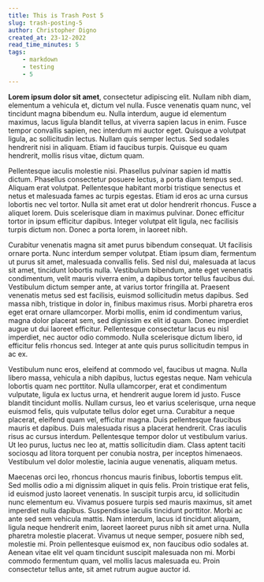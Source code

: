 ```yaml
---
title: This is Trash Post 5
slug: trash-posting-5
author: Christopher Digno
created_at: 23-12-2022
read_time_minutes: 5
tags:
    - markdown
    - testing
    - 5
---
```



**Lorem ipsum dolor sit amet**, consectetur adipiscing elit. Nullam nibh diam, elementum a vehicula et, dictum vel nulla. Fusce venenatis quam nunc, vel tincidunt magna bibendum eu. Nulla interdum, augue id elementum maximus, lacus ligula blandit tellus, at viverra sapien lacus in enim. Fusce tempor convallis sapien, nec interdum mi auctor eget. Quisque a volutpat ligula, ac sollicitudin lectus. Nullam quis semper lectus. Sed sodales hendrerit nisi in aliquam. Etiam id faucibus turpis. Quisque eu quam hendrerit, mollis risus vitae, dictum quam.

Pellentesque iaculis molestie nisi. Phasellus pulvinar sapien id mattis dictum. Phasellus consectetur posuere lectus, a porta diam tempus sed. Aliquam erat volutpat. Pellentesque habitant morbi tristique senectus et netus et malesuada fames ac turpis egestas. Etiam id eros ac urna cursus lobortis nec vel tortor. Nulla sit amet erat ut dolor hendrerit rhoncus. Fusce a aliquet lorem. Duis scelerisque diam in maximus pulvinar. Donec efficitur tortor in ipsum efficitur dapibus. Integer volutpat elit ligula, nec facilisis turpis dictum non. Donec a porta lorem, in laoreet nibh.

Curabitur venenatis magna sit amet purus bibendum consequat. Ut facilisis ornare porta. Nunc interdum semper volutpat. Etiam ipsum diam, fermentum ut purus sit amet, malesuada convallis felis. Sed nisl dui, malesuada at lacus sit amet, tincidunt lobortis nulla. Vestibulum bibendum, ante eget venenatis condimentum, velit mauris viverra enim, a dapibus tortor tellus faucibus dui. Vestibulum dictum semper ante, at varius tortor fringilla at. Praesent venenatis metus sed est facilisis, euismod sollicitudin metus dapibus. Sed massa nibh, tristique in dolor in, finibus maximus risus. Morbi pharetra eros eget erat ornare ullamcorper. Morbi mollis, enim id condimentum varius, magna dolor placerat sem, sed dignissim ex elit id quam. Donec imperdiet augue ut dui laoreet efficitur. Pellentesque consectetur lacus eu nisl imperdiet, nec auctor odio commodo. Nulla scelerisque dictum libero, id efficitur felis rhoncus sed. Integer at ante quis purus sollicitudin tempus in ac ex.

Vestibulum nunc eros, eleifend at commodo vel, faucibus ut magna. Nulla libero massa, vehicula a nibh dapibus, luctus egestas neque. Nam vehicula lobortis quam nec porttitor. Nulla ullamcorper, erat et condimentum vulputate, ligula ex luctus urna, et hendrerit augue lorem id justo. Fusce blandit tincidunt mollis. Nullam cursus, leo et varius scelerisque, urna neque euismod felis, quis vulputate tellus dolor eget urna. Curabitur a neque placerat, eleifend quam vel, efficitur magna. Duis pellentesque faucibus mauris et dapibus. Duis malesuada risus a placerat hendrerit. Cras iaculis risus ac cursus interdum. Pellentesque tempor dolor ut vestibulum varius. Ut leo purus, luctus nec leo at, mattis sollicitudin diam. Class aptent taciti sociosqu ad litora torquent per conubia nostra, per inceptos himenaeos. Vestibulum vel dolor molestie, lacinia augue venenatis, aliquam metus.

Maecenas orci leo, rhoncus rhoncus mauris finibus, lobortis tempus elit. Sed mollis odio a mi dignissim aliquet in quis felis. Proin tristique erat felis, id euismod justo laoreet venenatis. In suscipit turpis arcu, id sollicitudin nunc elementum eu. Vivamus posuere turpis sed mauris maximus, sit amet imperdiet nulla dapibus. Suspendisse iaculis tincidunt porttitor. Morbi ac ante sed sem vehicula mattis. Nam interdum, lacus id tincidunt aliquam, ligula neque hendrerit enim, laoreet laoreet purus nibh sit amet urna. Nulla pharetra molestie placerat. Vivamus ut neque semper, posuere nibh sed, molestie mi. Proin pellentesque euismod ex, non faucibus odio sodales at. Aenean vitae elit vel quam tincidunt suscipit malesuada non mi. Morbi commodo fermentum quam, vel mollis lacus malesuada eu. Proin consectetur tellus ante, sit amet rutrum augue auctor id.

